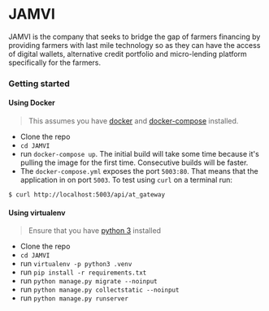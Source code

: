 # JAMVI
JAMVI is the company that seeks to bridge the gap of farmers financing by providing farmers with last mile technology so as they can have the access of  digital wallets, alternative credit portfolio and micro-lending platform specifically for the farmers.


### Getting started
#### Using Docker
> This assumes you have [docker](https://www.docker.com/) and [docker-compose](https://docs.docker.com/compose/) installed.

* Clone the repo
* `cd JAMVI`
* run `docker-compose up`. The initial build will take some time because it's pulling the image for the first time. Consecutive builds will be faster.
* The `docker-compose.yml` exposes the port `5003:80`. That means that the application in on port `5003`. To test using `curl` on a terminal run:

`$ curl http://localhost:5003/api/at_gateway`

#### Using virtualenv
> Ensure that you have [python 3](https://www.python.org/download/releases/3.0/) installed

* Clone the repo
* `cd JAMVI`
* run `virtualenv -p python3 .venv`
* run `pip install -r requirements.txt`
* run `python manage.py migrate --noinput`
* run `python manage.py collectstatic --noinput`
* run `python manage.py runserver`